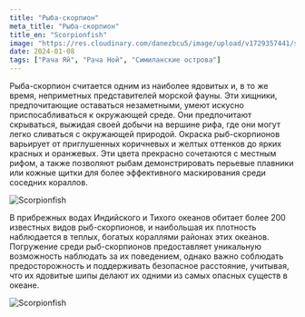 ```yaml
---
title: "Рыба-скорпион"
meta_title: "Рыба-скорпион"
title_en: "Scorpionfish"
image: "https://res.cloudinary.com/danezbcu5/image/upload/v1729357441/scorpionfish_s2qfog.png"
date: 2024-01-08
tags: ["Рача Яй", "Рача Ной", "Симиланские острова"]
---
```

Рыба-скорпион считается одним из наиболее ядовитых и, в то же время, неприметных представителей морской фауны. Эти хищники, предпочитающие оставаться незаметными, умеют искусно приспосабливаться к окружающей среде. Они предпочитают скрываться, выжидая своей добычи на вершине рифа, где они могут легко сливаться с окружающей природой. Окраска рыб-скорпионов варьирует от приглушенных коричневых и желтых оттенков до ярких красных и оранжевых. Эти цвета прекрасно сочетаются с местным рифом, а также позволяют рыбам демонстрировать перьевые плавники или кожные щитки для более эффективного маскирования среди соседних кораллов.

![Scorpionfish](https://res.cloudinary.com/danezbcu5/image/upload/v1734708276/scorpionfish-2_p1zfdu.png "Scorpionfish")

В прибрежных водах Индийского и Тихого океанов обитает более 200 известных видов рыб-скорпионов, и наибольшая их плотность наблюдается в теплых, богатых кораллями районах этих океанов. Погружение среди рыб-скорпионов предоставляет уникальную возможность наблюдать за их поведением, однако важно соблюдать предосторожность и поддерживать безопасное расстояние, учитывая, что их ядовитые шипы делают их одними из самых опасных существ в океане.

![Scorpionfish](https://res.cloudinary.com/danezbcu5/image/upload/v1734708280/scorpionfish-3_h1et10.png "Scorpionfish")
